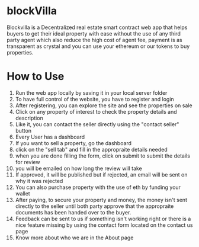 # blockVilla 
Blockvilla is a Decentralized real estate smart contract web app that helps buyers to get their ideal property with ease without the use of any third party agent which also reduce the high cost of agent fee, payment is as transparent as crystal and you can use your ethereum or our tokens to buy properties.

# How to Use
1. Run the web app locally by saving it in your local server folder
2. To have full control of the website, you have to register and login
3. After registering, you can explore the site and see the properties on sale
4. Click on any property of interest to check the property details and description
5. Like it, you can contact the seller directly using the "contact seller" button
6. Every User has a dashboard
7. If you want to sell a property, go the dashboard
8. click on the "sell tab" and fill in the appropraite details needed
9. when you are done filling the form, click on submit to submit the details for review
10. you will be emailed on how long the review will take
11. If approved, it will be published but if rejected, an email will be sent on why it was rejected
12. You can also purchase property with the use of eth by funding your wallet
13. After paying, to secure your property and money, the money isn't sent directly to the seller until both party approve that the appropraite documents has been handed over to the buyer.
14. Feedback can be sent to us if something isn't working right or there is a nice feature missing by using the contact form located on the contact us page
15. Know more about who we are in the About page

